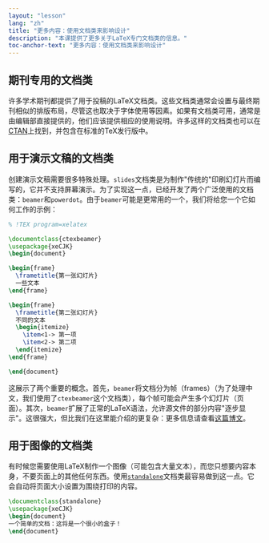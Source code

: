```yaml
---
layout: "lesson"
lang: "zh"
title: "更多内容：使用文档类来影响设计"
description: "本课提供了更多关于LaTeX专门文档类的信息。"
toc-anchor-text: "更多内容：使用文档类来影响设计"
---
```


## 期刊专用的文档类

许多学术期刊都提供了用于投稿的LaTeX文档类。这些文档类通常会设置与最终期刊相似的排版布局，尽管这也取决于字体使用等因素。如果有文档类可用，通常是由编辑部直接提供的，他们应该提供相应的使用说明。许多这样的文档类也可以在[CTAN](https://ctan.org)上找到，并包含在标准的TeX发行版中。

## 用于演示文稿的文档类

创建演示文稿需要很多特殊处理。`slides`文档类是为制作"传统的"印刷幻灯片而编写的，它并不支持屏幕演示。为了实现这一点，已经开发了两个广泛使用的文档类：`beamer`和`powerdot`。由于`beamer`可能是更常用的一个，我们将给您一个它如何工作的示例：

```latex
% !TEX program=xelatex

\documentclass{ctexbeamer}
\usepackage{xeCJK}
\begin{document}

\begin{frame}
  \frametitle{第一张幻灯片}
  一些文本
\end{frame}

\begin{frame}
  \frametitle{第二张幻灯片}
  不同的文本
  \begin{itemize}
    \item<1-> 第一项
    \item<2-> 第二项
  \end{itemize}
\end{frame}

\end{document}
```

这展示了两个重要的概念。首先，`beamer`将文档分为帧（frames）（为了处理中文，我们使用了`ctexbeamer`这个文档类），每个帧可能会产生多个幻灯片（页面）。其次，`beamer`扩展了正常的LaTeX语法，允许源文件的部分内容"逐步显示"。这很强大，但比我们在这里能介绍的更复杂：更多信息请查看[这篇博文](https://www.texdev.net/2014/01/17/the-beamer-slide-overlay-concept/)。

## 用于图像的文档类

有时候您需要使用LaTeX制作一个图像（可能包含大量文本），而您只想要内容本身，不要页面上的其他任何东西。使用[`standalone`](https://ctan.org/pkg/standalone)文档类最容易做到这一点。它会自动将页面大小设置为围绕打印的内容。

```latex
\documentclass{standalone}
\usepackage{xeCJK}
\begin{document}
一个简单的文档：这将是一个很小的盒子！
\end{document}
```
